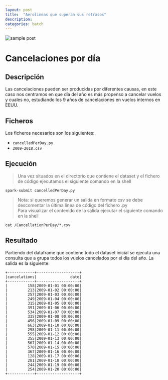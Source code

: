 ```yaml
---
layout: post
title:  "Aerolineas que superan sus retrasos"
description: 
categories: batch
---
```


![sample post]({{site.baseurl}}/images/image-2.png)


# Cancelaciones por día

## Descripción

Las cancelaciones pueden ser producidas por diferentes causas, en este caso nos centramos en que día del año es más propenso a cancelar vuelos y cuales no, estudiando los 9 años de cancelaciones en vuelos internos en EEUU.
  

## Ficheros

Los ficheros necesarios son los siguientes:
* `cancelledPerDay.py`
* `2009-2018.csv`


## Ejecución
>Una vez situados en el directorio que contiene el dataset y el fichero de código ejecutamos el siguiente comando en la shell

    spark-submit cancelledPerDay.py

>Nota: si queremos generar un salida en formato csv se debe descomentar la última linea de código del fichero .py  
Para visualizar el contenido de la salida ejecutar el siguiente comando en la shell

    cat /CancellationPerDay/*.csv

## Resultado

Partiendo del dataframe que contiene todo el dataset inicial se ejecuta una consulta que a grupa todos los vuelos cancelados por el dia del año. La salida es la siguiente: 

    +------------+-------------------+
    |cancelations|               date|
    +------------+-------------------+
    |         158|2009-01-01 00:00:00|
    |         213|2009-01-02 00:00:00|
    |         257|2009-01-03 00:00:00|
    |         249|2009-01-04 00:00:00|
    |         315|2009-01-05 00:00:00|
    |         391|2009-01-06 00:00:00|
    |         534|2009-01-07 00:00:00|
    |         335|2009-01-08 00:00:00|
    |         456|2009-01-09 00:00:00|
    |         663|2009-01-10 00:00:00|
    |         298|2009-01-11 00:00:00|
    |         555|2009-01-12 00:00:00|
    |         355|2009-01-13 00:00:00|
    |         567|2009-01-14 00:00:00|
    |         570|2009-01-15 00:00:00|
    |         367|2009-01-16 00:00:00|
    |         128|2009-01-17 00:00:00|
    |         281|2009-01-18 00:00:00|
    |         244|2009-01-19 00:00:00|
    |         254|2009-01-20 00:00:00|
    +------------+-------------------+